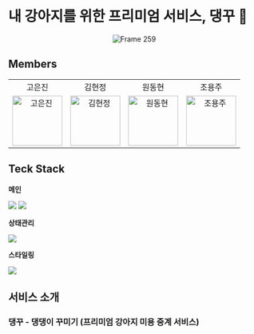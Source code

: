 # 내 강아지를 위한 프리미엄 서비스, 댕꾸 🐾

<div align="center">
  <img src="https://github.com/user-attachments/assets/56c07856-03e8-4a2d-b82d-2dfb8ba65b6f" alt="Frame 259">
</div>







## Members

<table align="center" style="width: 100%; table-layout: fixed;">
  <tr align="center">
    <td>고은진</td>
    <td>김현정</td>
    <td>원동현</td>
    <td>조용주</td>
  </tr>
  <tr>
    <td align="center">
        <a href="https://github.com/rhdmswls12">
          <img src="https://avatars.githubusercontent.com/u/71330240?v=4" width="100px" alt="고은진"/><br />
        </a>
    </td>
    <td align="center">
        <a href="https://github.com/hyeonjeongk">
          <img src="https://avatars.githubusercontent.com/u/49943501?v=4" width="100px" alt="김현정"/><br />
        </a>
    </td>
    <td align="center">
        <a href="https://github.com/Hellol77">
          <img src="https://avatars.githubusercontent.com/u/76903801?v=4" width="100px" alt="원동현"/><br />
        </a>
    </td>
    <td align="center">
        <a href="https://github.com/rhdmswls12">
          <img src="https://avatars.githubusercontent.com/u/88637228?v=4" width="100px" alt="조용주"/><br />
        </a>
    </td>
  </tr>
</table>


## Teck Stack

**메인**

<div align="left">
<img src="https://img.shields.io/badge/TypeScript-3178C6?style=for-the-badge&logo=TypeScript&logoColor=white">
<img src="https://img.shields.io/badge/React-61DAFB?style=for-the-badge&logo=react&logoColor=white">

**상태관리**

<img src="https://img.shields.io/badge/Recoil-3578E5?style=for-the-badge&logo=Recoil&logoColor=white">

**스타일링**

<img src="https://img.shields.io/badge/Tailwindcss-06B6D4?style=for-the-badge&logo=Tailwindcss&logoColor=white">

## 서비스 소개

### 댕꾸 - 댕댕이 꾸미기 (프리미엄 강아지 미용 중계 서비스)



